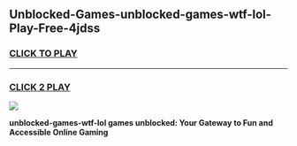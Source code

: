 
## Unblocked-Games-unblocked-games-wtf-lol-Play-Free-4jdss
<h3>
<a href="https://premium76.site?title=unblocked-games-wtf-lol&ref=17A">CLICK TO PLAY</a></h3>
<hr>

<h3>
<a href="https://premium76.site?title=unblocked-games-wtf-lol&ref=17A">CLICK 2 PLAY</a>
  
</h3>

<a href="https://premium76.site?title=unblocked-games-wtf-lol&ref=17A"><img src="https://clearcache.store/games.png"></a>


**unblocked-games-wtf-lol games unblocked: Your Gateway to Fun and Accessible Online Gaming**
